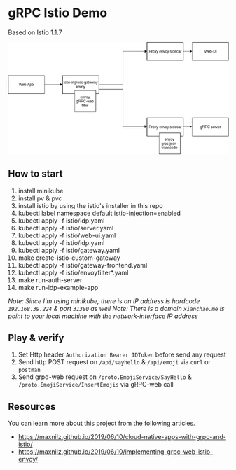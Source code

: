 # gRPC Istio Demo

Based on Istio 1.1.7

![Deployment Diagram](deployment.png?raw=true "Deployment Diagram")

## How to start

1. install minikube
2. install pv & pvc
3. install istio by using the istio's installer in this repo
4. kubectl label namespace default istio-injection=enabled
5. kubectl apply -f istio/idp.yaml
6. kubectl apply -f istio/server.yaml
7. kubectl apply -f istio/web-ui.yaml
8. kubectl apply -f istio/idp.yaml
9. kubectl apply -f istio/gateway.yaml
10. make create-istio-custom-gateway
11. kubectl apply -f istio/gateway-frontend.yaml
12. kubectl apply -f istio/envoyfilter*.yaml
13. make run-auth-server
14. make run-idp-example-app

*Note: Since I'm using minikube, there is an IP address is hardcode `192.168.39.224` & port `31380` as well*
*Note: There is a domain `xianchao.me` is point to your local machine with the network-interface IP address*

## Play & verify
1. Set Http header `Authorization Bearer IDToken` before send any request
2. Send http POST request on `/api/sayhello` & `/api/emoji` via `curl` or `postman`
3. Send grpd-web request on `/proto.EmojiService/SayHello` & `/proto.EmojiService/InsertEmojis` via gRPC-web call

## Resources

You can learn more about this project from the following articles.

* https://maxnilz.github.io/2019/06/10/cloud-native-apps-with-grpc-and-istio/
* https://maxnilz.github.io/2019/06/10/implementing-grpc-web-istio-envoy/

